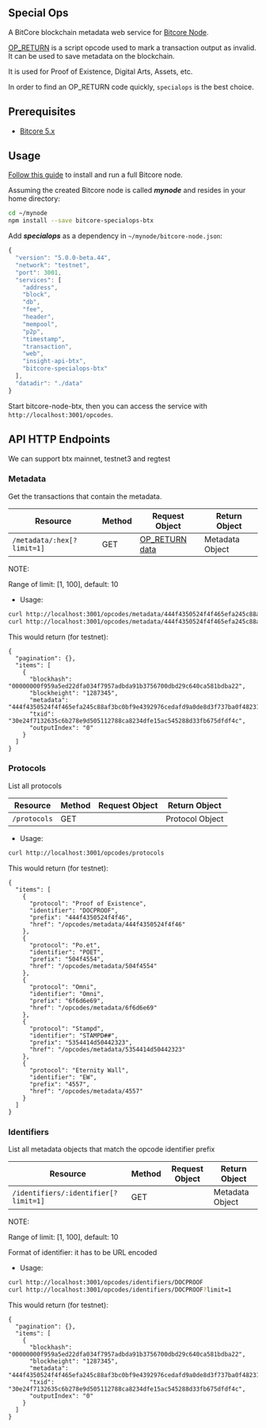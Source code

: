 ## Special Ops

A BitCore blockchain metadata web service
for [Bitcore Node](https://github.com/bitpay/bitcore-node).

[OP_RETURN](https://en.bitcoin.it/wiki/OP_RETURN) is a script opcode used to
mark a transaction output as invalid. It can be used to save metadata on the
blockchain.

It is used for Proof of Existence, Digital Arts, Assets, etc.

In order to find an OP_RETURN code quickly, `specialops` is the best choice.

## Prerequisites

- [Bitcore 5.x](https://github.com/bitpay/bitcore)

## Usage

[Follow this guide](https://blog.bitpay.com/bitcore-v5/) to install and run a
full Bitcore node.

Assuming the created Bitcore node is called ___mynode___ and resides in your
home directory:

```bash
cd ~/mynode
npm install --save bitcore-specialops-btx
```

Add ___specialops___ as a dependency in `~/mynode/bitcore-node.json`:

```javascript
{
  "version": "5.0.0-beta.44",
  "network": "testnet",
  "port": 3001,
  "services": [
    "address",
    "block",
    "db",
    "fee",
    "header",
    "mempool",
    "p2p",
    "timestamp",
    "transaction",
    "web",
    "insight-api-btx",
    "bitcore-specialops-btx"
  ],
  "datadir": "./data"
}
```

Start bitcore-node-btx, then you can access the service with `http://localhost:3001/opcodes`.

## API HTTP Endpoints

We can support btx mainnet, testnet3 and regtest

### Metadata

Get the transactions that contain the metadata.

Resource | Method | Request Object | Return Object
-------- | -------|----------------|---------------
`/metadata/:hex[?limit=1]` | GET | [OP_RETURN data](https://bitcore.io/api/lib/transaction#Transaction+addData) | Metadata Object

NOTE:

Range of limit: [1, 100], default: 10

* Usage:

```bash
curl http://localhost:3001/opcodes/metadata/444f4350524f4f465efa245c88af3bc0bf9e4392976cedafd9a0de8d3f737ba0f48231b0f9262110
curl http://localhost:3001/opcodes/metadata/444f4350524f4f465efa245c88af3bc0bf9e4392976cedafd9a0de8d3f737ba0f48231b0f9262110?limit=1
```

This would return (for testnet):

```
{
  "pagination": {},
  "items": [
    {
      "blockhash": "00000000f959a5ed22dfa034f7957adbda91b3756700dbd29c640ca581bdba22",
      "blockheight": "1287345",
      "metadata": "444f4350524f4f465efa245c88af3bc0bf9e4392976cedafd9a0de8d3f737ba0f48231b0f9262110",
      "txid": "30e24f7132635c6b278e9d505112788ca8234dfe15ac545288d33fb675dfdf4c",
      "outputIndex": "0"
    }
  ]
}
```

### Protocols
List all protocols

Resource     | Method | Request Object | Return Object
------------ | -------|----------------|---------------
`/protocols` | GET    |                | Protocol Object

* Usage:

```bash
curl http://localhost:3001/opcodes/protocols
```

This would return (for testnet):

```
{
  "items": [
    {
      "protocol": "Proof of Existence",
      "identifier": "DOCPROOF",
      "prefix": "444f4350524f4f46",
      "href": "/opcodes/metadata/444f4350524f4f46"
    },
    {
      "protocol": "Po.et",
      "identifier": "POET",
      "prefix": "504f4554",
      "href": "/opcodes/metadata/504f4554"
    },
    {
      "protocol": "Omni",
      "identifier": "Omni",
      "prefix": "6f6d6e69",
      "href": "/opcodes/metadata/6f6d6e69"
    },
    {
      "protocol": "Stampd",
      "identifier": "STAMPD##",
      "prefix": "5354414d50442323",
      "href": "/opcodes/metadata/5354414d50442323"
    },
    {
      "protocol": "Eternity Wall",
      "identifier": "EW",
      "prefix": "4557",
      "href": "/opcodes/metadata/4557"
    }
  ]
}
```

### Identifiers

List all metadata objects that match the opcode identifier prefix

Resource | Method | Request Object | Return Object
-------- | -------|----------------|---------------
`/identifiers/:identifier[?limit=1]` | GET |  | Metadata Object

NOTE:

Range of limit: [1, 100], default: 10

Format of identifier: it has to be URL encoded

* Usage:

```bash
curl http://localhost:3001/opcodes/identifiers/DOCPROOF
curl http://localhost:3001/opcodes/identifiers/DOCPROOF?limit=1
```

This would return (for testnet):

```
{
  "pagination": {},
  "items": [
    {
      "blockhash": "00000000f959a5ed22dfa034f7957adbda91b3756700dbd29c640ca581bdba22",
      "blockheight": "1287345",
      "metadata": "444f4350524f4f465efa245c88af3bc0bf9e4392976cedafd9a0de8d3f737ba0f48231b0f9262110",
      "txid": "30e24f7132635c6b278e9d505112788ca8234dfe15ac545288d33fb675dfdf4c",
      "outputIndex": "0"
    }
  ]
}
```
